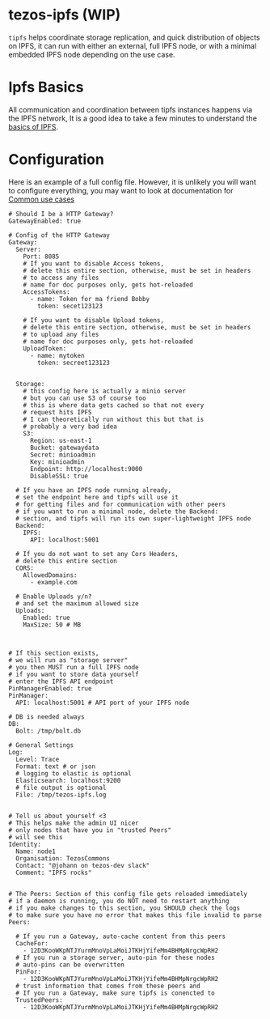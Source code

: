 # tezos-ipfs (WIP)

`tipfs` helps coordinate storage replication, and quick distribution of objects on IPFS,
it can run with either an external, full IPFS node, or with a minimal embedded IPFS node depending on the use case.

# Ipfs Basics

All communication and coordination between tipfs instances happens via the IPFS network, It is a good idea to take a few minutes
to understand the [basics of IPFS](./docs/ipfs_basics.md).


# Configuration

Here is an example of a full config file. However, it is unlikely you will want to configure everything,
you may want to look at documentation for [Common use cases](./docs/common_use.md)


```
# Should I be a HTTP Gateway?
GatewayEnabled: true

# Config of the HTTP Gateway
Gateway:
  Server:
    Port: 8085
    # If you want to disable Access tokens,
    # delete this entire section, otherwise, must be set in headers
    # to access any files
    # name for doc purposes only, gets hot-reloaded
    AccessTokens:
      - name: Token for ma friend Bobby
        token: secet123123

    # If you want to disable Upload tokens,
    # delete this entire section, otherwise, must be set in headers
    # to upload any files
    # name for doc purposes only, gets hot-reloaded
    UploadToken:
      - name: mytoken
        token: secreet123123


  Storage:
    # this config here is actually a minio server
    # but you can use S3 of course too
    # this is where data gets cached so that not every
    # request hits IPFS
    # I can theoretically run without this but that is
    # probably a very bad idea
    S3:
      Region: us-east-1
      Bucket: gatewaydata
      Secret: minioadmin
      Key: minioadmin
      Endpoint: http://localhost:9000
      DisableSSL: true

  # If you have an IPFS node running already,
  # set the endpoint here and tipfs will use it
  # for getting files and for communication with other peers
  # if you want to run a minimal node, delete the Backend:
  # section, and tipfs will run its own super-lightweight IPFS node
  Backend:
    IPFS:
      API: localhost:5001

  # If you do not want to set any Cors Headers,
  # delete this entire section
  CORS:
    AllowedDomains:
      - example.com

  # Enable Uploads y/n?
  # and set the maximum allowed size
  Uploads:
    Enabled: true
    MaxSize: 50 # MB



# If this section exists,
# we will run as "storage server"
# you then MUST run a full IPFS node
# if you want to store data yourself
# enter the IPFS API endpoint
PinManagerEnabled: true
PinManager:
  API: localhost:5001 # API port of your IPFS node

# DB is needed always
DB:
  Bolt: /tmp/bolt.db

# General Settings
Log:
  Level: Trace
  Format: text # or json
  # logging to elastic is optional
  Elasticsearch: localhost:9200
  # file output is optional
  File: /tmp/tezos-ipfs.log


# Tell us about yourself <3
# This helps make the admin UI nicer
# only nodes that have you in "trusted Peers"
# will see this
Identity:
  Name: node1
  Organisation: TezosCommons
  Contact: "@johann on tezos-dev slack"
  Comment: "IPFS rocks"


# The Peers: Section of this config file gets reloaded immediately
# if a daemon is running, you do NOT need to restart anything
# if you make changes to this section, you SHOULD check the logs
# to make sure you have no error that makes this file invalid to parse
Peers:

  # If you run a Gateway, auto-cache content from this peers
  CacheFor:
    - 12D3KooWKpNTJYurmMnoVpLaMoiJTKHjYifeMm4BHMpNrgcWpRH2
  # If you run a storage server, auto-pin for these nodes
  # auto-pins can be overwritten
  PinFor:
    - 12D3KooWKpNTJYurmMnoVpLaMoiJTKHjYifeMm4BHMpNrgcWpRH2
  # trust information that comes from these peers and
  # If you run a Gateway, make sure tipfs is conencted to
  TrustedPeers:
    - 12D3KooWKpNTJYurmMnoVpLaMoiJTKHjYifeMm4BHMpNrgcWpRH2
```

